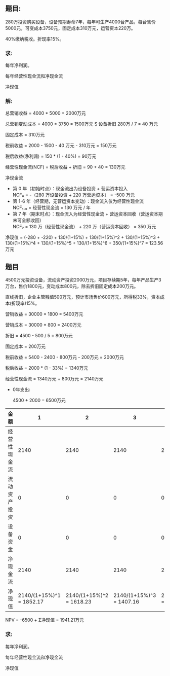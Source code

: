 ## 题目:

280万投资购买设备，设备预期寿命7年，每年可生产4000台产品，每台售价5000元，可变成本3750元，固定成本310万元，运营资本220万。

40%缴纳税收。折现率15%。

### 求:

每年净利润。

每年经营性现金流和净现金流

净现值

### 解:

总营销收益 = 4000 * 5000 = 2000万元

总营销变动成本 = 4000 * 3750 = 1500万元
S
设备折旧 280万 / 7 = 40 万元

固定成本 = 310万元

税前收益 = 2000 - 1500 - 40 万元 - 310万元 = 150万元

税后收益(净利润) = 150 * (1 - 40%) = 90万元

经营性现金流(NCF) = 税后收益 + 折旧 = 90 + 40 = 130万元

净现金流

* 第 0 年（初始时点）：现金流出为设备投资 + 营运资本投入  
    NCF₀ = -（280 万设备投资 + 220 万营运资本） = -500 万元
* 第 1-6 年（经营期，无营运资本变动）：现金流入仅为经营性现金流  
    NCF₁₋₆ = 经营性现金流 = 130 万元 / 年
* 第 7 年（期末时点）：现金流入为经营性现金流 + 营运资本回收（营运资本期末可全额收回）  
    NCF₇ = 130 万（经营性现金流） + 220 万（营运资本回收） = 350 万元

净现值 = (-280 + -220) + 130/(1+15%) + 130/(1+15%)^2 + 130/(1+15%)^3 + 130/(1+15%)^4 + 130/(1+15%)^5 + 130/(1+15%)^6 + 350/(1+15%)^7 = 123.56万元


## 题目

4500万元投资设备，流动资产投资2000万元，项目存续期5年，每年产品生产3万台，售价1800元，变动成本800元，除去折旧固定成本200万元。

直线折旧，企业主管残值500万元，预计市场售价600万元，所得税33%，资本成本(折现率)15%。

营销收益 = 30000 * 1800 = 5400万元

营销成本 = 30000 * 800 = 2400万元

折旧 = 4500 - 500 / 5 = 800万元

固定成本 = 200万元

税前收益 = 5400 - 2400 - 800万元 - 200万元 = 2000万元

税后收益 = 2000 * (1 - 33%) = 1340万元

经营性现金流 = 1340万元 + 800万元 = 2140万元

* 0年支出:

    4500 + 2000 = 6500万元

|金额|1|2|3|4|5|
|-|-|-|-|-|-|
|经营性现金流|2140|2140|2140|2140|2140|
|流动资产投资|0|0|0|0|2000|
|设备资金|0|0|0|0|500 + (600 - 500) * (1 - 0.33) = 567|
|净现金流|2140|2140|2140|2140|4707|
|净现值|2140/(1+15%)^1 = 1852.17|2140/(1+15%)^2 = 1618.23|2140/(1+15%)^3 = 1407.16|2140/(1+15%)^4 = 1223.53|4707/(1+15%)^5 = 2340.12 |

NPV = -6500 + Σ净现值 = 1941.21万元




### 求:

每年净利润。

每年经营性现金流和净现金流

净现值